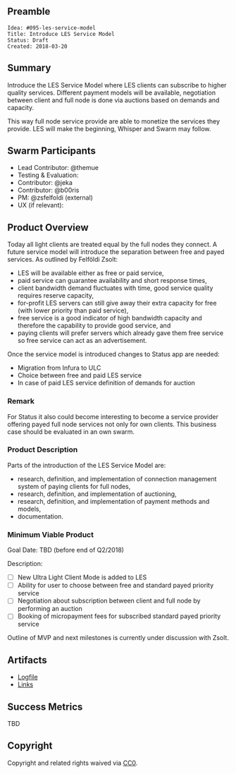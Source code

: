 ## Preamble

    Idea: #095-les-service-model
    Title: Introduce LES Service Model
    Status: Draft
    Created: 2018-03-20

## Summary

Introduce the LES Service Model where LES clients can subscribe to higher quality services. Different
payment models will be available, negotiation between client and full node is done via auctions based
on demands and capacity.

This way full node service provide are able to monetize the services they provide. LES will make the
beginning, Whisper and Swarm may follow.

## Swarm Participants

- Lead Contributor: @themue
- Testing & Evaluation:
- Contributor: @jeka
- Contributor: @b00ris
- PM: @zsfelfoldi (external)
- UX (if relevant):

## Product Overview

Today all light clients are treated equal by the full nodes they connect. A future service model will introduce
the separation between free and payed services. As outlined by Felföldi Zsolt:

- LES will be available either as free or paid service,
- paid service can guarantee availability and short response times,
- client bandwidth demand fluctuates with time, good service quality requires reserve capacity,
- for-profit LES servers can still give away their extra capacity for free (with lower priority than paid service),
- free service is a good indicator of high bandwidth capacity and therefore the capability to provide good service, and
- paying clients will prefer servers which already gave them free service so free service can act as an advertisement.

Once the service model is introduced changes to Status app are needed:

- Migration from Infura to ULC
- Choice between free and paid LES service
- In case of paid LES service definition of demands for auction

### Remark

For Status it also could become interesting to become a service provider offering payed full node services not only
for own clients. This business case should be evaluated in an own swarm.

### Product Description

Parts of the introduction of the LES Service Model are:

- research, definition, and implementation of connection management system of paying clients for full nodes,
- research, definition, and implementation of auctioning,
- research, definition, and implementation of payment methods and models,
- documentation.

### Minimum Viable Product

Goal Date: TBD (before end of Q2/2018)

Description:

- [ ] New Ultra Light Client Mode is added to LES
- [ ] Ability for user to choose between free and standard payed priority service
- [ ] Negotiation about subscription between client and full node by performing an auction
- [ ] Booking of micropayment fees for subscribed standard payed priority service

Outline of MVP and next milestones is currently under discussion with Zsolt.

## Artifacts

- [Logfile](log.md)
- [Links](links.md)

## Success Metrics

TBD

## Copyright

Copyright and related rights waived via [CC0](https://creativecommons.org/publicdomain/zero/1.0/).

